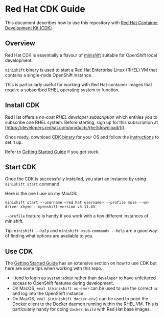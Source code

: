 Red Hat CDK Guide
===

This document describes how to use this repository with [Red Hat Container Development Kit (CDK)](https://developers.redhat.com/products/cdk).

Overview
---

Red Hat CDK is essentially a flavour of [minishift](https://github.com/minishift/minishift) suitable for OpenShift local development.

`minishift` binary is used to start a Red Hat Enterprise Linux (RHEL) VM that contains a single-node OpenShift instance.

This is particularly useful for working with Red Hat container images that require a subscribed RHEL operating system to function.

Install CDK
---

Red Hat offers a _no-cost RHEL developer subscription_ which entitles you to subscribe one RHEL system. Before starting, sign up for this subscription at [https://developers.redhat.com/products/rhel/download/]().

Once ready, download [CDK binary](https://developers.redhat.com/products/cdk/download/) for your OS and follow the [instructions](https://developers.redhat.com/products/cdk/hello-world/) to set it up.

Refer to [Getting Started Guide](https://access.redhat.com/documentation/en-us/red_hat_container_development_kit/3.7/html-single/getting_started_guide/#getting_started_with_container_development_kit) if you get stuck.

Start CDK
---

Once the CDK is successfully installed, you start an instance by using `minishift start` command.

Here is the one I use on my MacOS: 

```
minishift start --username <red hat username> --profile mule --vm-driver xhyve --openshift-version v3.11.43
```

`--profile` feature is handy if you work with a few different instances of minishift.

Tip: `minishift --help` and `minishift <sub-command> --help` are a good way of finding what options are available to you.

Use CDK
---

The [Getting Started Guide](https://access.redhat.com/documentation/en-us/red_hat_container_development_kit/3.7/html-single/getting_started_guide/#using_cdk) has an extensive section on how to use CDK but here are some tips when working with this repo.

* I tend to login as `system:admin` rather than `developer` to have unfettered access to OpenShift features during development.
* On MacOS, `eval $(minishift oc-env)` can be used to use the correct `oc` and log into the OpenShift instance.
* On MacOS, `eval $(minishift docker-env)` can be used to point  the Docker client to the Docker daemon running within the RHEL VM. This is particularly handy for doing `docker build` with Red Hat base images.